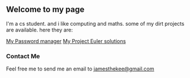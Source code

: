 ## Welcome to my page

I'm a cs student. and i like computing and maths. some of my dirt projects are available. here they are:

[My Password manager](https://github.com/jamesthekee/password-manager)
[My Project Euler solutions](https://github.com/jamesthekee/project-euler)


### Contact Me

Feel free me to send me an email to jamesthekee@gmail.com
